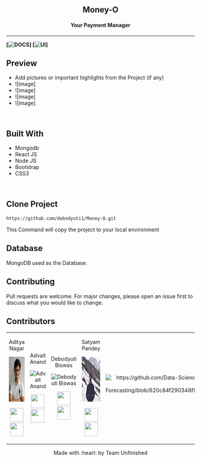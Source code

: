 <p align="center">
	<h2 align="center">  Money-O  </h2>
	<h4 align="center">   Your Payment Manager<h4>
</p>

---
[![DOCS](https://img.shields.io/badge/Documentation-see%20docs-green?style=flat-square&logo=appveyor)]
  [![UI ](https://img.shields.io/badge/User%20Interface-Link%20to%20UI-orange?style=flat-square&logo=appveyor)]

## Preview
- Add pictures or important highlights from the Project (if any)
- ![image]
- ![image]
- ![image]
- ![image]


<br>
	
## Built With

- Mongodb
- React JS
- Node JS
- Bootstrap
- CSS3

<br>

## Clone Project

```shell
https://github.com/debodyuti1/Money-O.git
```

This Command  will copy the project to your local environment
	


## Database

MongoDB used as the Database.

## Contributing
Pull requests are welcome. For major changes, please open an issue first to discuss what you would like to change.
## Contributors

<table>
<tr align="center">
<td>

Aditya Nagar

<p align="center">
<img src = "https://github.com/adityanagar10/paw-helper/blob/master/images/Nagar.jpg"  height="120" alt="Aditya Nagar">
</p>
<p align="center">
<a href = "https://github.com/adityanagar10"><img src = "http://www.iconninja.com/files/241/825/211/round-collaboration-social-github-code-circle-network-icon.svg" width="36" height = "36"/></a>
<a href = "https://www.linkedin.com/in/aditya-nagar-b33876114/">
<img src = "http://www.iconninja.com/files/863/607/751/network-linkedin-social-connection-circular-circle-media-icon.svg" width="36" height="36"/>
</a>
</p>
</td>


<td>

Advait Anand
<p align="center">
<img src = "https://github.com/adityanagar10/stray-helper-dog/blob/master/images/advait.jpg"  height="120" alt="Advait Anand">
</p>
<p align="center">
<a href = "https://github.com/Advaitanand"><img src = "http://www.iconninja.com/files/241/825/211/round-collaboration-social-github-code-circle-network-icon.svg" width="36" height = "36"/></a>
<a href = "https://www.linkedin.com/in/advait-anand-02a563154/">
<img src = "http://www.iconninja.com/files/863/607/751/network-linkedin-social-connection-circular-circle-media-icon.svg" width="36" height="36"/>
</a>
</p>
</td>


<td>

Debodyuti Biswas
<p align="center">
<img src = "https://github.com/adityanagar10/stray-helper-dog/blob/master/images/Debodyuti.jpeg"  height="120" alt="Debodyuti Biswas">
</p>
<p align="center">
<a href = "https://github.com/debodyuti1"><img src = "http://www.iconninja.com/files/241/825/211/round-collaboration-social-github-code-circle-network-icon.svg" width="36" height = "36"/></a>
<a href = "https://www.linkedin.com/in/debodyuti-biswas-8172881aa/">
<img src = "http://www.iconninja.com/files/863/607/751/network-linkedin-social-connection-circular-circle-media-icon.svg" width="36" height="36"/>
</a>
</p>
</td>
<td>

Satyam Pandey
<p align="center">
<img src = "https://github.com/adityanagar10/paw-helper/blob/master/images/Satyam.jfif"  height="120" alt="Advait Anand">
</p>
<p align="center">
<a href = "https://github.com/satyam720"><img src = "http://www.iconninja.com/files/241/825/211/round-collaboration-social-github-code-circle-network-icon.svg" width="36" height = "36"/></a>
<a href = "https://www.linkedin.com/in/satyam-pandey-8636001b0/">
<img src = "http://www.iconninja.com/files/863/607/751/network-linkedin-social-connection-circular-circle-media-icon.svg" width="36" height="36"/>
</a>
</p>
</td>

<td>

Sheel Patel

<p align="center">
<img src = "https://github.com/Data-Science-Community-SRM/Conjexure-A-Web-App-for-Stock-Market-Forecasting/blob/620c84f290348f959b448c075168cf1d613c32d0/Images/Sheel.png"  height="120" alt="https://github.com/Data-Science-Community-SRM/Conjexure-A-Web-App-for-Stock-Market-Forecasting/blob/620c84f290348f959b448c075168cf1d613c32d0/Images/Sheel.png">
</p>
<p align="center">
<a href = "https://github.com/sheel1206"><img src = "http://www.iconninja.com/files/241/825/211/round-collaboration-social-github-code-circle-network-icon.svg" width="36" height = "36"/></a>
<a href = "https://www.linkedin.com/in/sheel1206/">
<img src = "http://www.iconninja.com/files/863/607/751/network-linkedin-social-connection-circular-circle-media-icon.svg" width="36" height="36"/>
</a>
</p>
</td>


</tr>
  </table>
  

<p align="center">
	Made with :heart: by Team Unfinished
</p>
